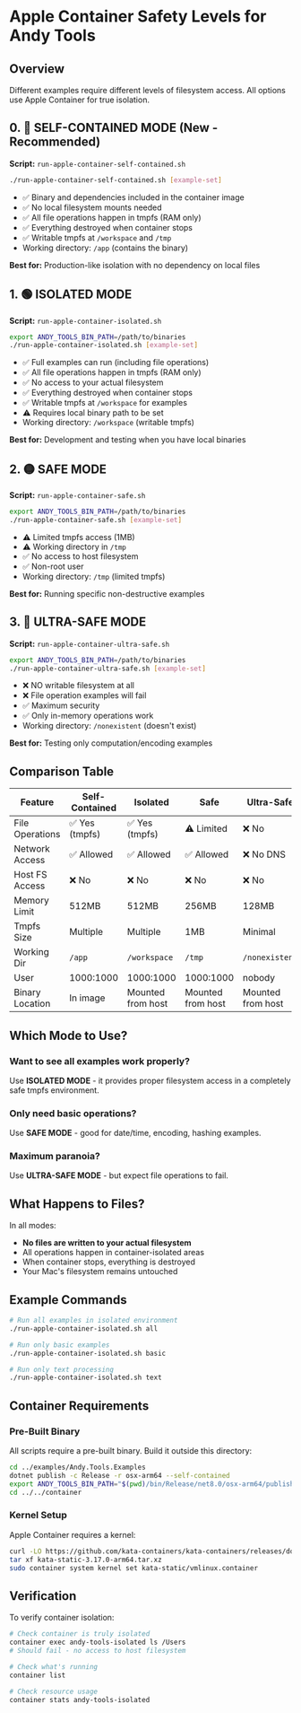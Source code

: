 # Apple Container Safety Levels for Andy Tools

## Overview

Different examples require different levels of filesystem access. All options use Apple Container for true isolation.

## 0. 🚀 SELF-CONTAINED MODE (New - Recommended)
**Script:** `run-apple-container-self-contained.sh`

```bash
./run-apple-container-self-contained.sh [example-set]
```

- ✅ Binary and dependencies included in the container image
- ✅ No local filesystem mounts needed
- ✅ All file operations happen in tmpfs (RAM only)
- ✅ Everything destroyed when container stops
- ✅ Writable tmpfs at `/workspace` and `/tmp`
- Working directory: `/app` (contains the binary)

**Best for:** Production-like isolation with no dependency on local files

## 1. 🟢 ISOLATED MODE
**Script:** `run-apple-container-isolated.sh`

```bash
export ANDY_TOOLS_BIN_PATH=/path/to/binaries
./run-apple-container-isolated.sh [example-set]
```

- ✅ Full examples can run (including file operations)
- ✅ All file operations happen in tmpfs (RAM only)
- ✅ No access to your actual filesystem
- ✅ Everything destroyed when container stops
- ✅ Writable tmpfs at `/workspace` for examples
- ⚠️ Requires local binary path to be set
- Working directory: `/workspace` (writable tmpfs)

**Best for:** Development and testing when you have local binaries

## 2. 🟡 SAFE MODE
**Script:** `run-apple-container-safe.sh`

```bash
export ANDY_TOOLS_BIN_PATH=/path/to/binaries
./run-apple-container-safe.sh [example-set]
```

- ⚠️ Limited tmpfs access (1MB)
- ⚠️ Working directory in `/tmp`
- ✅ No access to host filesystem
- ✅ Non-root user
- Working directory: `/tmp` (limited tmpfs)

**Best for:** Running specific non-destructive examples

## 3. 🔴 ULTRA-SAFE MODE
**Script:** `run-apple-container-ultra-safe.sh`

```bash
export ANDY_TOOLS_BIN_PATH=/path/to/binaries
./run-apple-container-ultra-safe.sh [example-set]
```

- ❌ NO writable filesystem at all
- ❌ File operation examples will fail
- ✅ Maximum security
- ✅ Only in-memory operations work
- Working directory: `/nonexistent` (doesn't exist)

**Best for:** Testing only computation/encoding examples

## Comparison Table

| Feature | Self-Contained | Isolated | Safe | Ultra-Safe |
|---------|----------------|----------|------|------------|
| File Operations | ✅ Yes (tmpfs) | ✅ Yes (tmpfs) | ⚠️ Limited | ❌ No |
| Network Access | ✅ Allowed | ✅ Allowed | ✅ Allowed | ❌ No DNS |
| Host FS Access | ❌ No | ❌ No | ❌ No | ❌ No |
| Memory Limit | 512MB | 512MB | 256MB | 128MB |
| Tmpfs Size | Multiple | Multiple | 1MB | Minimal |
| Working Dir | `/app` | `/workspace` | `/tmp` | `/nonexistent` |
| User | 1000:1000 | 1000:1000 | 1000:1000 | nobody |
| Binary Location | In image | Mounted from host | Mounted from host | Mounted from host |

## Which Mode to Use?

### Want to see all examples work properly?
Use **ISOLATED MODE** - it provides proper filesystem access in a completely safe tmpfs environment.

### Only need basic operations?
Use **SAFE MODE** - good for date/time, encoding, hashing examples.

### Maximum paranoia?
Use **ULTRA-SAFE MODE** - but expect file operations to fail.

## What Happens to Files?

In all modes:
- **No files are written to your actual filesystem**
- All operations happen in container-isolated areas
- When container stops, everything is destroyed
- Your Mac's filesystem remains untouched

## Example Commands

```bash
# Run all examples in isolated environment
./run-apple-container-isolated.sh all

# Run only basic examples
./run-apple-container-isolated.sh basic

# Run only text processing
./run-apple-container-isolated.sh text
```

## Container Requirements

### Pre-Built Binary
All scripts require a pre-built binary. Build it outside this directory:

```bash
cd ../examples/Andy.Tools.Examples
dotnet publish -c Release -r osx-arm64 --self-contained
export ANDY_TOOLS_BIN_PATH="$(pwd)/bin/Release/net8.0/osx-arm64/publish"
cd ../../container
```

### Kernel Setup
Apple Container requires a kernel:

```bash
curl -LO https://github.com/kata-containers/kata-containers/releases/download/3.17.0/kata-static-3.17.0-arm64.tar.xz
tar xf kata-static-3.17.0-arm64.tar.xz
sudo container system kernel set kata-static/vmlinux.container
```

## Verification

To verify container isolation:

```bash
# Check container is truly isolated
container exec andy-tools-isolated ls /Users
# Should fail - no access to host filesystem

# Check what's running
container list

# Check resource usage
container stats andy-tools-isolated
```